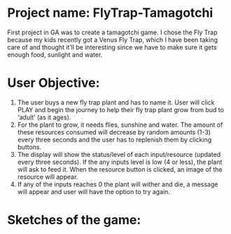 # Project name: FlyTrap-Tamagotchi

First project in GA was to create a tamagotchi game. I chose the Fly Trap because my kids recently got a Venus Fly Trap, which I have been taking care of and thought it’ll be interesting since we have to make sure it gets enough food, sunlight and water. 

# User Objective:

   1. The user buys a new fly trap plant and has to name it. User will click PLAY and begin the journey to help their fly trap plant grow from bud to ‘adult’ (as it ages). 
   2. For the plant to grow, it needs flies, sunshine and water. The amount of these resources consumed will decrease by random amounts (1-3) every three seconds and the user has to replenish them by clicking buttons.
   3. The display will show the status/level of each input/resource (updated every three seconds). If the any inputs level is low (4 or less), the plant will ask to feed it. When the resource button is clicked, an image of the resource will appear.
   4. If any of the inputs reaches 0 the plant will wither and die, a message will appear and user will have the option to try again. 



# Sketches of the game:




